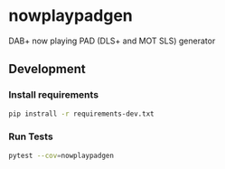 # nowplaypadgen

DAB+ now playing PAD (DLS+ and MOT SLS) generator

## Development

### Install requirements

```bash
pip instrall -r requirements-dev.txt
```

### Run Tests

```bash
pytest --cov=nowplaypadgen
```
